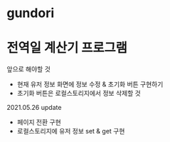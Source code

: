 # gundori
# 전역일 계산기 프로그램

앞으로 해야할 것
- 현재 유저 정보 화면에 정보 수정 & 초기화 버튼 구현하기
- 초기화 버튼은 로컬스토리지에서 정보 삭제할 것

2021.05.26 update
- 페이지 전환 구현
- 로컬스토리지에 유저 정보 set & get 구현
